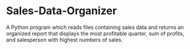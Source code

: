 # Sales-Data-Organizer

A Python program which reads files containing sales data and returns an organized report that displays the most profitable quarter, 
sum of profits, and salesperson with highest numbers of sales.
